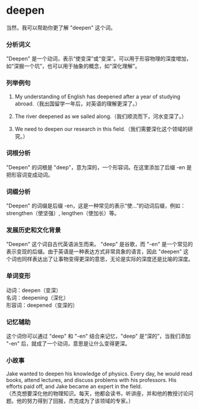 # deepen

当然，我可以帮助你更了解 "deepen" 这个词。

  

### 分析词义

  

"Deepen" 是一个动词，表示“使变深”或“变深”。可以用于形容物理的深度增加，如“深掘一个坑”，也可以用于抽象的概念，如“深化理解”。

  

### 列举例句

  

1.  My understanding of English has deepened after a year of studying abroad.（我出国留学一年后，对英语的理解更深了。）
    
      
    
2.  The river deepened as we sailed along.（我们顺流而下，河水变深了。）
    
      
    
3.  We need to deepen our research in this field.（我们需要深化这个领域的研究。）
    
      
    

  

### 词根分析

  

"Deepen" 的词根是 "deep"，意为深的，一个形容词。在这里添加了后缀 -en 是把形容词变成动词。

  

### 词缀分析

  

"Deepen" 的词缀是后缀 -en，这是一种常见的表示“使...”的动词后缀，例如：strengthen（使坚强）, lengthen（使加长）等。

  

### 发展历史和文化背景

  

"Deepen" 这个词自古代英语派生而来。 "deep" 是谷歌，而 "-en" 是一个常见的表示变现的后缀。由于英语是一种表达方式非常具象的语言，因此 "deepen" 这个词也同样表达出了让事物变得更深的意思，无论是实际的深度还是比喻的深度。

  

### 单词变形

  

动词：deepen（变深）  
名词：deepening（深化）  
形容词：deepened（变深的）

  

### 记忆辅助

  

这个词你可以通过 "deep" 和 "-en" 结合来记忆，"deep" 是“深的”，当我们添加 "-en" 后，就成了一个动词，意思是让什么变得更深。

  

### 小故事

  

Jake wanted to deepen his knowledge of physics. Every day, he would read books, attend lectures, and discuss problems with his professors. His efforts paid off, and Jake became an expert in the field.  
（杰克想要深化他的物理知识。每天，他都会读书，听讲座，并和他的教授讨论问题。他的努力得到了回报，杰克成为了该领域的专家。）
